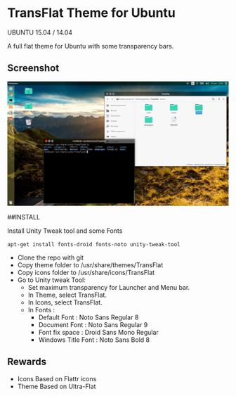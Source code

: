 TransFlat Theme for Ubuntu
===============
UBUNTU 15.04 / 14.04

A full flat theme for Ubuntu with some transparency bars. 

## Screenshot

![](https://raw.githubusercontent.com/ordinerf/Ubuntu-TransFlat-Theme/master/screen/screen.png)

##INSTALL

Install Unity Tweak tool and some Fonts

    apt-get install fonts-droid fonts-noto unity-tweak-tool

* Clone the repo with git
* Copy theme folder to /usr/share/themes/TransFlat
* Copy icons folder to /usr/share/icons/TransFlat
* Go to Unity tweak Tool:
    * Set maximum transparency for Launcher and Menu bar.
    * In Theme, select TransFlat.
    * In Icons, select TransFlat.
    * In Fonts :
        * Default Font : Noto Sans Regular 8
        * Document Font : Noto Sans Regular 9
        * Font fix space : Droid Sans Mono Regular
        * Windows Title Font : Noto Sans Bold 8

## Rewards

- Icons Based on Flattr icons
- Theme Based on Ultra-Flat
